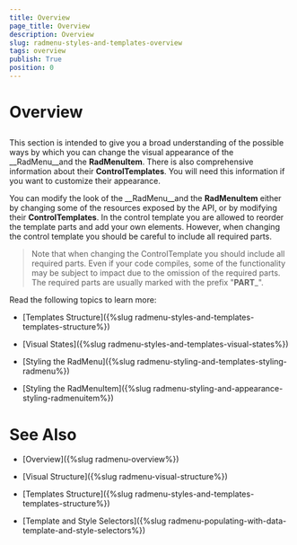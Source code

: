 ```yaml
---
title: Overview
page_title: Overview
description: Overview
slug: radmenu-styles-and-templates-overview
tags: overview
publish: True
position: 0
---
```


# Overview



## 

This section is intended to give you a broad understanding of the possible ways by which you can change the visual appearance of the __RadMenu__and the __RadMenuItem__. There is also comprehensive information about their __ControlTemplates__. You will need this information if you want to customize their appearance. 

You can modify the look of the __RadMenu__and the __RadMenuItem__ either by changing some of the resources exposed by the API, or by modifying their __ControlTemplates__. In the control template you are allowed to reorder the template parts and add your own elements. However, when changing the control template you should be careful to include all required parts.

>Note that when changing the ControlTemplate you should include all required parts. Even if your code compiles, some of the functionality may be subject to impact due to the omission of the required parts. The required parts are usually marked with the prefix "__PART___".

Read the following topics to learn more:

* [Templates Structure]({%slug radmenu-styles-and-templates-templates-structure%})

* [Visual States]({%slug radmenu-styles-and-templates-visual-states%})

* [Styling the RadMenu]({%slug radmenu-styling-and-templates-styling-radmenu%})

* [Styling the RadMenuItem]({%slug radmenu-styling-and-appearance-styling-radmenuitem%})

# See Also

 * [Overview]({%slug radmenu-overview%})

 * [Visual Structure]({%slug radmenu-visual-structure%})

 * [Templates Structure]({%slug radmenu-styles-and-templates-templates-structure%})

 * [Template and Style Selectors]({%slug radmenu-populating-with-data-template-and-style-selectors%})
